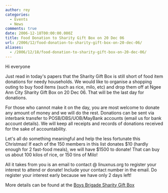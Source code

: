 ```yaml
---
author: rey
categories:
  - Events
  - News
comments: true
date: 2006-12-18T00:00:00.000Z
title: Food Donation to Sharity Gift Box on 20 Dec 06
url: /2006/12/food-donation-to-sharity-gift-box-on-20-dec-06/
aliases:
  - /2006/12/18/food-donation-to-sharity-gift-box-on-20-dec-06/
---
```


Hi everyone

Just read in today's papers that the Sharity Gift Box is still short of food item donations for needy households. We would like to organise a shopping outing to buy food items (such as rice, milo, etc) and drop them off at Ngee Ann City Sharity Gift Box on 20 Dec 06. That will be the last day for donations.

For those who cannot make it on the day, you are most welcome to donate any amount of money and we will do the rest. Donations can be sent via interbank transfer to POSB/DBS/UOB/MayBank accounts (email us for bank account details). We will keep all receipts and records of donations received for the sake of accountability.

Let's all do something meaningful and help the less fortunate this Christmas! If each of the 150 members in this list donates $10 (hardly enough for 2 fast-food meals), we will have $1500 to donate! That can buy us about 100 kilos of rice, or 150 tins of Milo!

All it takes from you is an email to contact @ linuxnus.org to register your interest to attend or donate! Include your contact number in the email. Do register your interest early because we have only 2 days left!

More details can be found at the <a href="http://www.bbsgb.org.sg/ful.html">Boys Brigade Sharity Gift Box</a>
